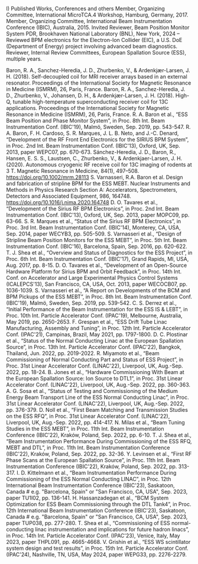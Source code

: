 I)	Published Works, Conferences and others
Member, Organizing Committee, International MicroTCA.4 Workshop, Hamburg, Germany, 2017.
Member, Organizing Committee, International Beam Instrumentation Conference (IBIC), Australia, 2015.
Invited Reviewer, Beam Position Monitor System PDR, Brookhaven National Laboratory (BNL), New York, 2024 – Reviewed BPM electronics for the Electron-Ion Collider (EIC), a U.S. DoE (Department of Energy) project involving advanced beam diagnostics.
Reviewer, Internal Review Committees, European Spallation Source (ESS), multiple years.

Baron, R. A., Sanchez-Heredia, J. D., Zhurbenko, V., & Ardenkjær-Larsen, J. H. (2018). Self-decoupled coil for MRI receiver arrays based in an external resonator. Proceedings of the International Society for Magnetic Resonance in Medicine (ISMRM), 26, Paris, France.
Baron, R. A., Sanchez-Heredia, J. D., Zhurbenko, V., Johansen, D. H., & Ardenkjær-Larsen, J. H. (2018). High-Q, tunable high-temperature superconducting receiver coil for 13C applications. Proceedings of the International Society for Magnetic Resonance in Medicine (ISMRM), 26, Paris, France.
R. A. Baron et al., “ESS Beam Position and Phase Monitor System”, in Proc. 8th Int. Beam Instrumentation Conf. (IBIC'19), Malmö, Sweden, Sep. 2019, pp. 543-547.
R. A. Baron, F. H. Cardoso, S. R. Marques, J. L. B. Neto, and J.-C. Denard, “Development of the RF Front End Electronics for the SIRIUS BPM System”, in Proc. 2nd Int. Beam Instrumentation Conf. (IBIC'13), Oxford, UK, Sep. 2013, paper WEPC07, pp. 670-673.
Sánchez-Heredia, J. D., Baron, R., Hansen, E. S. S., Laustsen, C., Zhurbenko, V., & Ardenkjaer-Larsen, J. H. (2020). Autonomous cryogenic RF receive coil for 13C imaging of rodents at 3 T. Magnetic Resonance in Medicine, 84(1), 497–508. https://doi.org/10.1002/mrm.28113
S. Varnasseri, R.A. Baron et al. Design and fabrication of stripline BPM for the ESS MEBT. Nuclear Instruments and Methods in Physics Research Section A: Accelerators, Spectrometers, Detectors and Associated Equipment, 986, 164748. https://doi.org/10.1016/j.nima.2020.164748
D. O. Tavares et al., “Development of the Sirius RF BPM Electronics”, in Proc. 2nd Int. Beam Instrumentation Conf. (IBIC'13), Oxford, UK, Sep. 2013, paper MOPC09, pp. 63-66.
S. R. Marques et al., “Status of the Sirius RF BPM Electronics”, in Proc. 3rd Int. Beam Instrumentation Conf. (IBIC'14), Monterey, CA, USA, Sep. 2014, paper WECYB3, pp. 505-509.
S. Varnasseri et al., “Design of Stripline Beam Position Monitors for the ESS MEBT”, in Proc. 5th Int. Beam Instrumentation Conf. (IBIC'16), Barcelona, Spain, Sep. 2016, pp. 620-622.
T. J. Shea et al., “Overview and Status of Diagnostics for the ESS Project”, in Proc. 6th Int. Beam Instrumentation Conf. (IBIC'17), Grand Rapids, MI, USA, Aug. 2017, pp. 8-15.
D. O. Tavares et al., “Development of an Open-Source Hardware Platform for Sirius BPM and Orbit Feedback”, in Proc. 14th Int. Conf. on Accelerator and Large Experimental Physics Control Systems (ICALEPCS'13), San Francisco, CA, USA, Oct. 2013, paper WECOCB07, pp. 1036-1039.
S. Varnasseri et al., “A Report on Developments of the BCM and BPM Pickups of the ESS MEBT”, in Proc. 8th Int. Beam Instrumentation Conf. (IBIC'19), Malmö, Sweden, Sep. 2019, pp. 539-542.
C. S. Derrez et al., “Initial Performance of the Beam Instrumentation for the ESS IS & LEBT”, in Proc. 10th Int. Particle Accelerator Conf. (IPAC'19), Melbourne, Australia, May 2019, pp. 2650-2653.
F. Grespan et al., “ESS Drift Tube Linac Manufacturing, Assembly and Tuning”, in Proc. 12th Int. Particle Accelerator Conf. (IPAC'21), Campinas, Brazil, May 2021, pp. 1797-1800.
D. C. Plostinar et al., “Status of the Normal Conducting Linac at the European Spallation Source”, in Proc. 13th Int. Particle Accelerator Conf. (IPAC'22), Bangkok, Thailand, Jun. 2022, pp. 2019-2022.
R. Miyamoto et al., “Beam Commissioning of Normal Conducting Part and Status of ESS Project”, in Proc. 31st Linear Accelerator Conf. (LINAC'22), Liverpool, UK, Aug.-Sep. 2022, pp. 18-24.
B. Jones et al., “Hardware Commissioning With Beam at the European Spallation Source: Ion Source to DTL1”, in Proc. 31st Linear Accelerator Conf. (LINAC'22), Liverpool, UK, Aug.-Sep. 2022, pp. 360-363.
A. G. Sosa et al., “Status of Testing and Commissioning of the Medium Energy Beam Transport Line of the ESS Normal Conducting Linac”, in Proc. 31st Linear Accelerator Conf. (LINAC'22), Liverpool, UK, Aug.-Sep. 2022, pp. 376-379.
D. Noll et al., “First Beam Matching and Transmission Studies on the ESS RFQ”, in Proc. 31st Linear Accelerator Conf. (LINAC'22), Liverpool, UK, Aug.-Sep. 2022, pp. 414-417.
N. Milas et al., “Beam Tuning Studies in the ESS MEBT”, in Proc. 11th Int. Beam Instrumentation Conference (IBIC'22), Kraków, Poland, Sep. 2022, pp. 6-10.
T. J. Shea et al., “Beam Instrumentation Performance During Commissioning of the ESS RFQ, MEBT and DTL”, in Proc. 11th Int. Beam Instrumentation Conference (IBIC'22), Kraków, Poland, Sep. 2022, pp. 32-36.
Y. Levinsen et al., “First RF Phase Scans at the European Spallation Source”, in Proc. 11th Int. Beam Instrumentation Conference (IBIC'22), Kraków, Poland, Sep. 2022, pp. 313-317.
I. D. Kittelmann et al., “Beam Instrumentation Performance During Commissioning of the ESS Normal Conducting LINAC”, in Proc. 12th International Beam Instrumentation Conference (IBIC'23), Saskatoon, Canada # e.g. "Barcelona, Spain" or "San Francisco, CA, USA", Sep. 2023, paper TU1I02, pp. 136-141.
H. Hassanzadegan et al., “BCM System Optimization for ESS Beam Commissioning through the DTL Tank4”, in Proc. 12th International Beam Instrumentation Conference (IBIC'23), Saskatoon, Canada # e.g. "Barcelona, Spain" or "San Francisco, CA, USA", Sep. 2023, paper TUP038, pp. 277-280.
T. Shea et al., “Commissioning of ESS normal-conducting linac instrumentation and implications for future hadron linacs”, in Proc. 14th Int. Particle Accelerator Conf. (IPAC'23), Venice, Italy, May 2023, paper THPL091, pp. 4665-4668.
V. Grishin et al., “ESS WS scintillator system design and test results”, in Proc. 15th Int. Particle Accelerator Conf. (IPAC'24), Nashville, TN, USA, May 2024, paper WEPG33, pp. 2276-2279.

